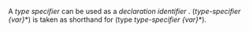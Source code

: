  



A *type specifier* can be used as a *declaration identifier* . (*type-specifier \{var\}*\*) is taken as shorthand for (type *type-specifier \{var\}*\*). 



